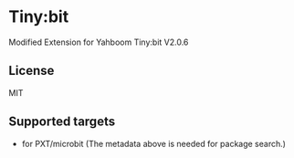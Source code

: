 # Tiny:bit

Modified Extension for Yahboom Tiny:bit V2.0.6

## License

MIT

## Supported targets

* for PXT/microbit
(The metadata above is needed for package search.)
